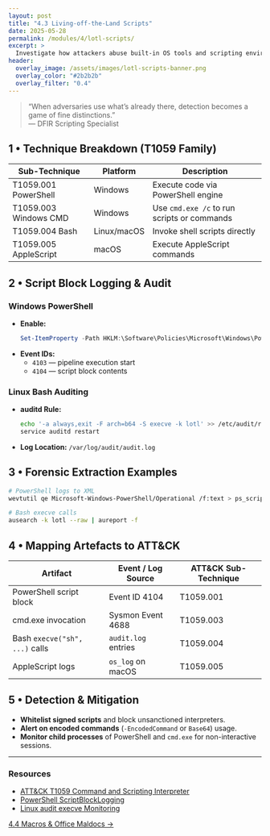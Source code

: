 ```yaml
---
layout: post
title: "4.3 Living-off-the-Land Scripts"
date: 2025-05-28
permalink: /modules/4/lotl-scripts/
excerpt: >
  Investigate how attackers abuse built-in OS tools and scripting environments (T1059.x) to execute code without dropping binaries, and map script execution artefacts to ATT&CK.
header:
  overlay_image: /assets/images/lotl-scripts-banner.png
  overlay_color: "#2b2b2b"
  overlay_filter: "0.4"
---
```


> “When adversaries use what’s already there, detection becomes a game of fine distinctions.”  
> — DFIR Scripting Specialist

## 1 • Technique Breakdown (T1059 Family)

| Sub-Technique            | Platform    | Description                                     |
|--------------------------|-------------|-------------------------------------------------|
| T1059.001 PowerShell     | Windows     | Execute code via PowerShell engine              |
| T1059.003 Windows CMD    | Windows     | Use `cmd.exe /c` to run scripts or commands     |
| T1059.004 Bash           | Linux/macOS | Invoke shell scripts directly                   |
| T1059.005 AppleScript    | macOS       | Execute AppleScript commands                    |

## 2 • Script Block Logging & Audit

### Windows PowerShell

- **Enable:**  
  ```powershell
  Set-ItemProperty -Path HKLM:\Software\Policies\Microsoft\Windows\PowerShell\ScriptBlockLogging -Name EnableScriptBlockLogging -Value 1
  ```
- **Event IDs:**  
  - `4103` — pipeline execution start  
  - `4104` — script block contents  

### Linux Bash Auditing

- **auditd Rule:**  
  ```bash
  echo '-a always,exit -F arch=b64 -S execve -k lotl' >> /etc/audit/rules.d/audit.rules
  service auditd restart
  ```
- **Log Location:** `/var/log/audit/audit.log`

## 3 • Forensic Extraction Examples

```bash
# PowerShell logs to XML
wevtutil qe Microsoft-Windows-PowerShell/Operational /f:text > ps_scriptblock.log

# Bash execve calls
ausearch -k lotl --raw | aureport -f
```

## 4 • Mapping Artefacts to ATT&CK

| Artifact                       | Event / Log Source     | ATT&CK Sub-Technique |
|--------------------------------|------------------------|----------------------|
| PowerShell script block        | Event ID 4104          | T1059.001            |
| cmd.exe invocation             | Sysmon Event 4688      | T1059.003            |
| Bash `execve("sh", ...)` calls | `audit.log` entries    | T1059.004            |
| AppleScript logs               | `os_log` on macOS      | T1059.005            |

## 5 • Detection & Mitigation

- **Whitelist signed scripts** and block unsanctioned interpreters.  
- **Alert on encoded commands** (`-EncodedCommand` or `Base64`) usage.  
- **Monitor child processes** of PowerShell and `cmd.exe` for non-interactive sessions.

---

<div class="post-resources container">
  <h3>Resources</h3>
  <ul>
    <li><a href="https://attack.mitre.org/techniques/T1059/" target="_blank">ATT&CK T1059 Command and Scripting Interpreter</a></li>
    <li><a href="https://docs.microsoft.com/powershell/module/microsoft.powershell.core/about/about_script_block_logging" target="_blank">PowerShell ScriptBlockLogging</a></li>
    <li><a href="https://linux-audit.com/tag/execve/" target="_blank">Linux audit execve Monitoring</a></li>
  </ul>
</div>

<a href="{{ site.baseurl }}/modules/4/macros-maldocs/" class="next-link">4.4 Macros & Office Maldocs →</a>